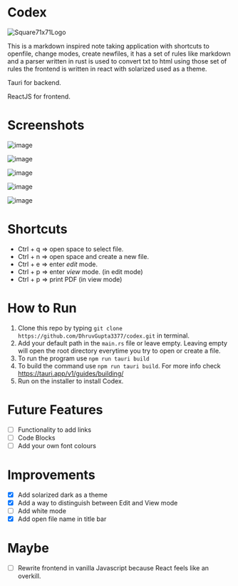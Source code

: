 # Codex

![Square71x71Logo](https://github.com/DhruvGupta3377/codex/assets/90503781/64b58349-d5b4-4b39-a97b-aee0ba03cf90)



This is a markdown inspired note taking application with shortcuts to openfile, change modes, create newfiles, it has a set of rules like markdown and a parser written in rust is used to convert txt to html using those set of rules the frontend is written in react with solarized used as a theme.

Tauri for backend.

ReactJS for frontend.

# Screenshots

![image](https://github.com/DhruvGupta3377/codex/assets/90503781/35b51792-a6f8-40ea-8f82-aec3672f28d0)

![image](https://github.com/DhruvGupta3377/codex/assets/90503781/defc5a63-d7c3-44b2-a1da-c88daf417f4a)

![image](https://github.com/DhruvGupta3377/codex/assets/90503781/f35748d9-7318-43fb-8b37-3e869f142da5)

![image](https://github.com/DhruvGupta3377/codex/assets/90503781/9ec8a3c7-9ac1-491d-8784-40b0c3e68a12)

![image](https://github.com/DhruvGupta3377/codex/assets/90503781/012277f8-ac10-4b31-99ef-497827b1bc44)


# Shortcuts

- Ctrl + q => open space to select file.
- Ctrl + n => open space and create a new file. 
- Ctrl + e => enter *edit* mode. 
- Ctrl + p => enter *view* mode. (in edit mode)
- Ctrl + p => print PDF (in view mode)


# How to Run

1. Clone this repo by typing `git clone https://github.com/DhruvGupta3377/codex.git` in terminal.
2. Add your default path in the `main.rs` file or leave empty. Leaving empty will open the root directory everytime you try to open or create a file.
3. To run the program use `npm run tauri build`
4. To build the command use `npm run tauri build`. For more info check https://tauri.app/v1/guides/building/
5. Run on the installer to install Codex.


# Future Features

- [ ] Functionality to add links
- [ ] Code Blocks
- [ ] Add your own font colours

# Improvements

- [x] Add solarized dark as a theme
- [x] Add a way to distinguish between Edit and View mode
- [ ] Add white mode
- [x] Add open file name in title bar

# Maybe

- [ ] Rewrite frontend in vanilla Javascript because React feels like an overkill.
